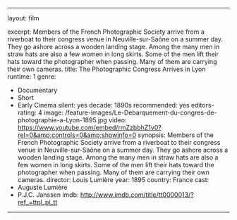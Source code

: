---

layout: film

excerpt: Members of the French Photographic Society arrive from a riverboat to their congress venue in Neuville-sur-Saône on a summer day. They go ashore across a wooden landing stage. Among the many men in straw hats are also a few women in long skirts. Some of the men lift their hats toward the photographer when passing. Many of them are carrying their own cameras.
title: The Photographic Congress Arrives in Lyon
runtime: 1
genre:
- Documentary
- Short
- Early Cinema
silent: yes
decade: 1890s
recommended: yes
editors-rating: 4
image:  /feature-images/Le-Debarquement-du-congres-de-photographie-a-Lyon-1895.jpg
video: https://www.youtube.com/embed/rmZzbbhZ1v0?rel=0&amp;controls=0&amp;showinfo=0
synopsis: Members of the French Photographic Society arrive from a riverboat to their congress venue in Neuville-sur-Saône on a summer day. They go ashore across a wooden landing stage. Among the many men in straw hats are also a few women in long skirts. Some of the men lift their hats toward the photographer when passing. Many of them are carrying their own cameras.
director: Louis Lumière
year: 1895
country: France
cast:
- Auguste Lumière
- P.J.C. Janssen
imdb: http://www.imdb.com/title/tt0000013/?ref_=ttpl_pl_tt

--- 